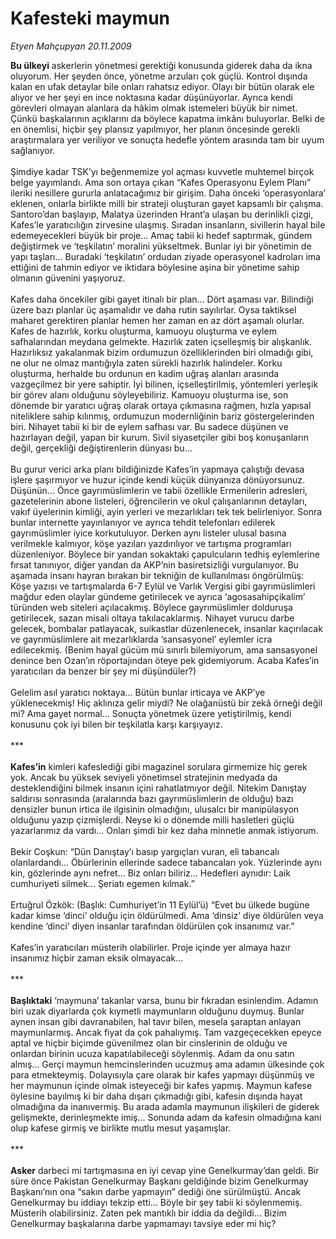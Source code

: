 # Kafesteki maymun

*Etyen Mahçupyan 20.11.2009*

<div class="taraf_structure_2col_1zq">
<div class="margen_n">



 <p><b>Bu ülkeyi</b> askerlerin yönetmesi gerektiği konusunda giderek daha da ikna oluyorum. Her şeyden önce, yönetme arzuları çok güçlü. Kontrol dışında kalan en ufak detaylar bile onları rahatsız ediyor. Olayı bir bütün olarak ele alıyor ve her şeyi en ince noktasına kadar düşünüyorlar. Ayrıca kendi görevleri olmayan alanlara da hâkim olmak istemeleri büyük bir nimet. Çünkü başkalarının açıklarını da böylece kapatma imkânı buluyorlar. Belki de en önemlisi, hiçbir şey plansız yapılmıyor, her planın öncesinde gerekli araştırmalara yer veriliyor ve sonuçta hedefle yöntem arasında tam bir uyum sağlanıyor. <br/><br/>Şimdiye kadar TSK’yı beğenmemize yol açması kuvvetle muhtemel birçok belge yayımlandı. Ama son ortaya çıkan “Kafes Operasyonu Eylem Planı” ileriki nesillere gururla anlatacağımız bir girişim. Daha önceki ‘operasyonlara’ eklenen, onlarla birlikte milli bir strateji oluşturan gayet kapsamlı bir çalışma. Santoro’dan başlayıp, Malatya üzerinden Hrant’a ulaşan bu derinlikli çizgi, Kafes’le yaratıcılığın zirvesine ulaşmış. Sıradan insanların, sivillerin hayal bile edemeyecekleri büyük bir proje... Amaç tabii ki hedef saptırmak, gündem değiştirmek ve ‘teşkilatın’ moralini yükseltmek. Bunlar iyi bir yönetimin de yapı taşları... Buradaki ‘teşkilatın’ ordudan ziyade operasyonel kadroları ima ettiğini de tahmin ediyor ve iktidara böylesine aşina bir yönetime sahip olmanın güvenini yaşıyoruz. <br/><br/>Kafes daha öncekiler gibi gayet itinalı bir plan... Dört aşaması var. Bilindiği üzere bazı planlar üç aşamalıdır ve daha rutin sayılırlar. Oysa taktiksel maharet gerektiren planlar hemen her zaman en az dört aşamalı olurlar. Kafes de hazırlık, korku oluşturma, kamuoyu oluşturma ve eylem safhalarından meydana gelmekte. Hazırlık zaten içselleşmiş bir alışkanlık. Hazırlıksız yakalanmak bizim ordumuzun özelliklerinden biri olmadığı gibi, ne olur ne olmaz mantığıyla zaten sürekli hazırlık halindeler. Korku oluşturma, herhalde bu ordunun en kadim uğraş alanları arasında vazgeçilmez bir yere sahiptir. İyi bilinen, içselleştirilmiş, yöntemleri yerleşik bir görev alanı olduğunu söyleyebiliriz. Kamuoyu oluşturma ise, son dönemde bir yaratıcı uğraş olarak ortaya çıkmasına rağmen, hızla yapısal niteliklere sahip kılınmış, ordumuzun modernliğinin bariz göstergelerinden biri. Nihayet tabii ki bir de eylem safhası var. Bu sadece düşünen ve hazırlayan değil, yapan bir kurum. Sivil siyasetçiler gibi boş konuşanların değil, gerçekliği değiştirenlerin dünyası bu... <br/><br/>Bu gurur verici arka planı bildiğinizde Kafes’in yapmaya çalıştığı devasa işlere şaşırmıyor ve huzur içinde kendi küçük dünyanıza dönüyorsunuz. Düşünün... Önce gayrımüslimlerin ve tabii özellikle Ermenilerin adresleri, gazetelerinin abone listeleri, öğrencilerin ve okul çalışanlarının detayları, vakıf üyelerinin kimliği, ayin yerleri ve mezarlıkları tek tek belirleniyor. Sonra bunlar internette yayınlanıyor ve ayrıca tehdit telefonları edilerek gayrımüslimler iyice korkutuluyor. Derken aynı listeler ulusal basına verilmekle kalmıyor, köşe yazıları yazdırılıyor ve tartışma programları düzenleniyor. Böylece bir yandan sokaktaki çapulcuların tedhiş eylemlerine fırsat tanınıyor, diğer yandan da AKP’nin basiretsizliği vurgulanıyor. Bu aşamada insanı hayran bırakan bir tekniğin de kullanılması öngörülmüş: Köşe yazısı ve tartışmalarda 6-7 Eylül ve Varlık Vergisi gibi gayrımüslimleri mağdur eden olaylar gündeme getirilecek ve ayrıca ‘agosasahipçikalim’ türünden web siteleri açılacakmış. Böylece gayrımüslimler dolduruşa getirilecek, sazan misali oltaya takılacaklarmış. Nihayet vurucu darbe gelecek, bombalar patlayacak, suikastlar düzenlenecek, insanlar kaçırılacak ve gayrımüslimlere ait mezarlıklarda ‘sansasyonel’ eylemler icra edilecekmiş. (Benim hayal gücüm mü sınırlı bilemiyorum, ama sansasyonel denince ben Ozan’ın röportajından öteye pek gidemiyorum. Acaba Kafes’in yaratıcıları da benzer bir şey mi düşündüler?) <br/><br/>Gelelim asıl yaratıcı noktaya... Bütün bunlar irticaya ve AKP’ye yüklenecekmiş! Hiç aklınıza gelir miydi? Ne olağanüstü bir zekâ örneği değil mi? Ama gayet normal... Sonuçta yönetmek üzere yetiştirilmiş, kendi konusunu çok iyi bilen bir teşkilatla karşı karşıyayız. <br/><br/>***<b> <br/><br/>Kafes’in</b> kimleri kafeslediği gibi magazinel sorulara girmemize hiç gerek yok. Ancak bu yüksek seviyeli yönetimsel stratejinin medyada da desteklendiğini bilmek insanın içini rahatlatmıyor değil. Nitekim Danıştay saldırısı sonrasında (aralarında bazı gayrımüslimlerin de olduğu) bazı densizler bunun irtica ile ilgisinin olmadığını, ulusalcı bir manipülasyon olduğunu yazıp çizmişlerdi. Neyse ki o dönemde milli hasletleri güçlü yazarlarımız da vardı... Onları şimdi bir kez daha minnetle anmak istiyorum. <br/><br/>Bekir Coşkun: “Dün Danıştay’ı basıp yargıçları vuran, eli tabancalı olanlardandı... Öbürlerinin ellerinde sadece tabancaları yok. Yüzlerinde aynı kin, gözlerinde aynı nefret... Biz onları biliriz... Hedefleri aynıdır: Laik cumhuriyeti silmek... Şeriatı egemen kılmak.” <br/><br/>Ertuğrul Özkök: (Başlık: Cumhuriyet’in 11 Eylül’ü) “Evet bu ülkede bugüne kadar kimse ‘dinci’ olduğu için öldürülmedi. Ama ‘dinsiz’ diye öldürülen veya kendine ‘dinci’ diyen insanlar tarafından öldürülen çok insanımız var.” <br/><br/>Kafes’in yaratıcıları müsterih olabilirler. Proje içinde yer almaya hazır insanımız hiçbir zaman eksik olmayacak... <br/><br/>***<b> <br/><br/>Başlıktaki</b> ‘maymuna’ takanlar varsa, bunu bir fıkradan esinlendim. Adamın biri uzak diyarlarda çok kıymetli maymunların olduğunu duymuş. Bunlar aynen insan gibi davranabilen, hal tavır bilen, mesela şaraptan anlayan maymunlarmış. Ancak fiyat da çok pahalıymış. Tam vazgeçecekken epeyce aptal ve hiçbir biçimde güvenilmez olan bir cinslerinin de olduğu ve onlardan birinin ucuza kapatılabileceği söylenmiş. Adam da onu satın almış... Gerçi maymun hemcinslerinden ucuzmuş ama adamın ülkesinde çok para etmekteymiş. Dolayısıyla çare olarak bir kafes yapmayı düşünmüş ve her maymunun içinde olmak isteyeceği bir kafes yapmış. Maymun kafese öylesine bayılmış ki bir daha dışarı çıkmadığı gibi, kafesin dışında hayat olmadığına da inanıvermiş. Bu arada adamla maymunun ilişkileri de giderek gelişmekte, derinleşmekte imiş... Sonunda adam da kafesin olmadığına kani olup kafese girmiş ve birlikte mutlu mesut yaşamışlar. <br/><br/>***<b> <br/><br/>Asker</b> darbeci mi tartışmasına en iyi cevap yine Genelkurmay’dan geldi. Bir süre önce Pakistan Genelkurmay Başkanı geldiğinde bizim Genelkurmay Başkanı’nın ona “sakın darbe yapmayın” dediği öne sürülmüştü. Ancak Genelkurmay bu iddiayı tekzip etti... Böyle bir şey tabii ki söylenmemiş. Müsterih olabilirsiniz. Zaten pek mantıklı bir iddia da değildi... Bizim Genelkurmay başkalarına darbe yapmamayı tavsiye eder mi hiç?</p>
<br/>
<br/>
<br/>



<br/>


<div id="taraf_not">
</div>

</div>


</div>
